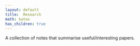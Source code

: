 ```yaml
---
layout: default
title:  Research
math: katex
has_children: true
---
```


A collection of notes that summarise useful/interesting papers.